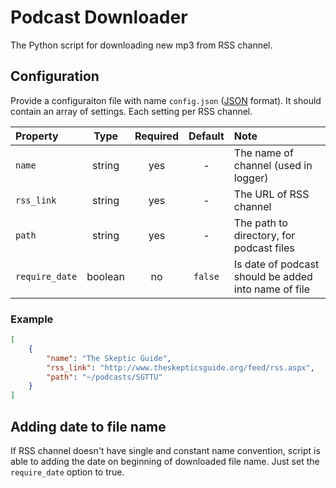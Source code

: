 # Podcast Downloader

The Python script for downloading new mp3 from RSS channel.

## Configuration

Provide a configuraiton file with name `config.json` ([JSON](https://en.wikipedia.org/wiki/JSON) format). It should contain an array of settings. Each setting per RSS channel.

| Property       | Type    | Required | Default | Note |
|:---------------|:-------:|:--------:|:-------:|:-----|
| `name`         | string  | yes      | -       | The name of channel (used in logger) |
| `rss_link`     | string  | yes      | -       | The URL of RSS channel |
| `path`         | string  | yes      | -       | The path to directory, for podcast files |
| `require_date` | boolean | no       | `false` | Is date of podcast should be added into name of file |

### Example

```json
[
    {
        "name": "The Skeptic Guide",
        "rss_link": "http://www.theskepticsguide.org/feed/rss.aspx",
        "path": "~/podcasts/SGTTU"
    }
]
```

## Adding date to file name

If RSS channel doesn't have single and constant name convention, script is able to adding the date on beginning of downloaded file name. Just set the `require_date` option to true.
